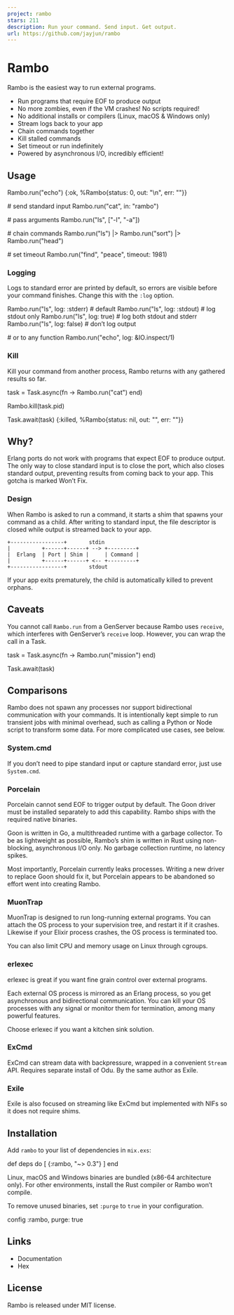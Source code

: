 ```yaml
---
project: rambo
stars: 211
description: Run your command. Send input. Get output.
url: https://github.com/jayjun/rambo
---
```


Rambo
=====

Rambo is the easiest way to run external programs.

-   Run programs that require EOF to produce output
-   No more zombies, even if the VM crashes! No scripts required!
-   No additional installs or compilers (Linux, macOS & Windows only)
-   Stream logs back to your app
-   Chain commands together
-   Kill stalled commands
-   Set timeout or run indefinitely
-   Powered by asynchronous I/O, incredibly efficient!

Usage
-----

Rambo.run("echo")
{:ok, %Rambo{status: 0, out: "\\n", err: ""}}

\# send standard input
Rambo.run("cat", in: "rambo")

\# pass arguments
Rambo.run("ls", \["-l", "-a"\])

\# chain commands
Rambo.run("ls") |> Rambo.run("sort") |> Rambo.run("head")

\# set timeout
Rambo.run("find", "peace", timeout: 1981)

### Logging

Logs to standard error are printed by default, so errors are visible before your command finishes. Change this with the `:log` option.

Rambo.run("ls", log: :stderr) \# default
Rambo.run("ls", log: :stdout) \# log stdout only
Rambo.run("ls", log: true)    \# log both stdout and stderr
Rambo.run("ls", log: false)   \# don’t log output

\# or to any function
Rambo.run("echo", log: &IO.inspect/1)

### Kill

Kill your command from another process, Rambo returns with any gathered results so far.

task \= Task.async(fn \->
  Rambo.run("cat")
end)

Rambo.kill(task.pid)

Task.await(task)
{:killed, %Rambo{status: nil, out: "", err: ""}}

Why?
----

Erlang ports do not work with programs that expect EOF to produce output. The only way to close standard input is to close the port, which also closes standard output, preventing results from coming back to your app. This gotcha is marked Won’t Fix.

### Design

When Rambo is asked to run a command, it starts a shim that spawns your command as a child. After writing to standard input, the file descriptor is closed while output is streamed back to your app.

```
+-----------------+       stdin
|          +------+------+ --> +---------+
|  Erlang  | Port | Shim |     | Command |
|          +------+------+ <-- +---------+
+-----------------+       stdout
```

If your app exits prematurely, the child is automatically killed to prevent orphans.

Caveats
-------

You cannot call `Rambo.run` from a GenServer because Rambo uses `receive`, which interferes with GenServer’s `receive` loop. However, you can wrap the call in a Task.

task \= Task.async(fn \->
  Rambo.run("mission")
end)

Task.await(task)

Comparisons
-----------

Rambo does not spawn any processes nor support bidirectional communication with your commands. It is intentionally kept simple to run transient jobs with minimal overhead, such as calling a Python or Node script to transform some data. For more complicated use cases, see below.

### System.cmd

If you don’t need to pipe standard input or capture standard error, just use `System.cmd`.

### Porcelain

Porcelain cannot send EOF to trigger output by default. The Goon driver must be installed separately to add this capability. Rambo ships with the required native binaries.

Goon is written in Go, a multithreaded runtime with a garbage collector. To be as lightweight as possible, Rambo’s shim is written in Rust using non-blocking, asynchronous I/O only. No garbage collection runtime, no latency spikes.

Most importantly, Porcelain currently leaks processes. Writing a new driver to replace Goon should fix it, but Porcelain appears to be abandoned so effort went into creating Rambo.

### MuonTrap

MuonTrap is designed to run long-running external programs. You can attach the OS process to your supervision tree, and restart it if it crashes. Likewise if your Elixir process crashes, the OS process is terminated too.

You can also limit CPU and memory usage on Linux through cgroups.

### erlexec

erlexec is great if you want fine grain control over external programs.

Each external OS process is mirrored as an Erlang process, so you get asynchronous and bidirectional communication. You can kill your OS processes with any signal or monitor them for termination, among many powerful features.

Choose erlexec if you want a kitchen sink solution.

### ExCmd

ExCmd can stream data with backpressure, wrapped in a convenient `Stream` API. Requires separate install of Odu. By the same author as Exile.

### Exile

Exile is also focused on streaming like ExCmd but implemented with NIFs so it does not require shims.

Installation
------------

Add `rambo` to your list of dependencies in `mix.exs`:

def deps do
  \[
    {:rambo, "~> 0.3"}
  \]
end

Linux, macOS and Windows binaries are bundled (x86-64 architecture only). For other environments, install the Rust compiler or Rambo won’t compile.

To remove unused binaries, set `:purge` to `true` in your configuration.

config :rambo,
  purge: true

Links
-----

-   Documentation
-   Hex

License
-------

Rambo is released under MIT license.
